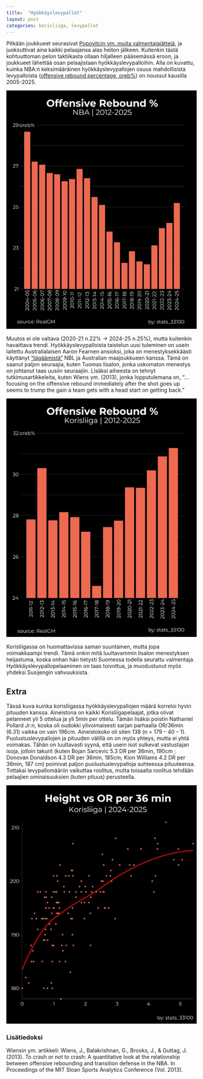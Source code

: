 ```yaml
---
title:  "Hyökkäyslevypallot"
layout: post
categories: korisliiga, levypallot
---
```


Pitkään joukkueet seurasivat [Popovitcin ym. muita valmentajajättejä][popovitc], ja juoksuttivat aina kaikki pelaajansa alas heiton jälkeen. Kuitenkin tästä kohtuuttoman pelon taktiikasta ollaan hiljalleen pääsemässä eroon, ja joukkueet lähettää osan pelaajistaan hyökkäyslevypalloihin. Alla on kuvattu, kuinka NBA:n keksimääräinen hyökkäyslevypallojen osuus mahdollisista levypalloista ([offensive rebound percentage, oreb%][oreb_pct]) on noussut kausilla 2005-2025.

![Oreb% NBA](/assets/images/image_oreb_pct_nba_r.webp)

Muutos ei ole valtava (2020-21 n.22% -> 2024-25 n.25%), mutta kuitenkin havaittava trendi. Hyökkäyslevypalloista taistelun uusi tuleminen on usein laitettu Australialaisen Aaron Fearnen ansioksi, joka on menestyksekkäästi käyttänyt [“tägäämistä”][fearne] NBL ja Australian maajoukkueen kanssa. Tämä on saanut paljon seuraajia, kuten Tuomas Iisalon, jonka uskomaton menestys on johtanut taas uusiin seuraajiin. Lisäksi aiheesta on tehnyt tutkimusartikkeleita, kuten Wiens ym. (2013), jonka lopputulemana on, “…focusing on the offensive rebound immediately after the shot goes up seems to trump the gain a team gets with a head start on getting back.”

![Oreb% Korisliiga](/assets/images/image_oreb_pct_korisliiga_r.webp)

Korisliigassa on huomattavissa saman suuntainen, mutta jopa voimakkaampi trendi. Tämä onkin mitä luultavammin Iisalon menestyksen heijastuma, koska onhan hän tietysti Suomessa todella seurattu valmentaja. Hyökkäyslevypallopelaaminen on taas toivottua, ja muodustunut myös yhdeksi Susijengin vahvuuksista.

## Extra
Tässä kuva kuinka korisliigassa hyökkäyslevypallojen määrä korreloi hyvin pituuden kanssa. Aineistona on kaikki Korisliigapelaajat, jotka olivat pelanneet yli 5 ottelua ja yli 5min per ottelu. Tämän lisäksi poistin Nathaniel Pollard Jr:n, koska oli oudokki ylivoimaisesti sarjan parhaalla OR/36min (6.31) vaikka on vain 196cm. Aineistokoko oli siten 138 (n = 179 – 40 – 1). Puolustuslevypallojen ja pituuden välillä on on myös yhteys, mutta ei yhtä voimakas. Tähän on luultavasti syynä, että usein isot sulkevat vastustajan isoja, jolloin takurit (kuten Bojan Sarcevic 5.3 DR per 36min, 190cm ; Donovan Donaldson 4.3 DR per 36min, 185cm; Kion Williams 4.2 DR per 36min, 187 cm) poimivat paljon puolustuslevypalloja suhteessa pituuteensa. Tottakai levypallomääriin vaikuttaa roolitus, mutta toisaalta roolitus tehdään pelaajien ominaisuuksien (kuten pituus) perusteella.

![OR per 36 min vs height](/assets/images/image_korisliiga_pituus_p36mor_2025_r.webp)

### Lisätiedoksi
Wiensin ym. artikkeli: Wiens, J., Balakrishnan, G., Brooks, J., & Guttag, J. (2013). To crash or not to crash: A quantitative look at the relationship between offensive rebounding and transition defense in the NBA. In Proceedings of the MIT Sloan Sports Analytics Conference (Vol. 2013). 

[popovitc]: https://www.espn.com/nba/story/_/id/14505051/transition-defense-left-offensive-rebounds-cutting-room-floor
[oreb_pct]: https://www.basketball-reference.com/about/glossary.html#orb
[fearne]: https://www.slappinglass.com/2024/08/11/tagging_up_defensive_transition/

